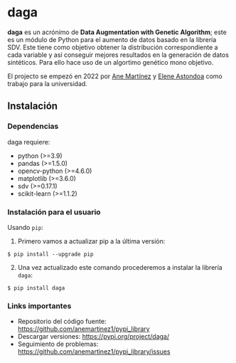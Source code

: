 # daga

**daga** es un acrónimo de **Data Augmentation with Genetic Algorithm**; este es un módulo de Python para el aumento de datos basado en la librería SDV. Este tiene como objetivo obtener la distribución correspondiente a cada variable y así conseguir mejores resultados en la generación de datos sintéticos. Para ello hace uso de un algortimo genético mono objetivo.

El projecto se empezó en 2022 por [Ane Martínez](https://github.com/anemartinez1, "Ane Martínez") y [Elene Astondoa](https://github.com/eleneastondoa, "Elene Astondoa") como trabajo para la universidad.

## Instalación

### Dependencias

daga requiere:

- python (>=3.9)
- pandas (>=1.5.0)
- opencv-python (>=4.6.0)
- matplotlib (>=3.6.0)
- sdv (>=0.17.1)
- scikit-learn (>=1.1.2)

### Instalación para el usuario
Usando ``pip``:

1. Primero vamos a actualizar pip a la última versión:

  `$ pip install --upgrade pip`
  
2. Una vez actualizado este comando procederemos a instalar la librería ``daga``:

  `$ pip install daga`
  
### Links importantes

- Repositorio del código fuente: <https://github.com/anemartinez1/pypi_library>
- Descargar versiones: <https://pypi.org/project/daga/>
- Seguimiento de problemas: <https://github.com/anemartinez1/pypi_library/issues>

